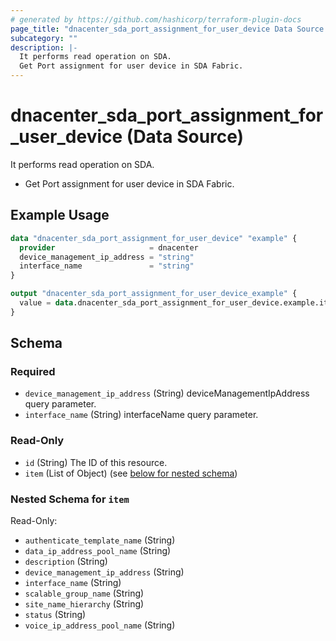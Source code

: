 ```yaml
---
# generated by https://github.com/hashicorp/terraform-plugin-docs
page_title: "dnacenter_sda_port_assignment_for_user_device Data Source - terraform-provider-dnacenter"
subcategory: ""
description: |-
  It performs read operation on SDA.
  Get Port assignment for user device in SDA Fabric.
---
```


# dnacenter_sda_port_assignment_for_user_device (Data Source)

It performs read operation on SDA.

- Get Port assignment for user device in SDA Fabric.

## Example Usage

```terraform
data "dnacenter_sda_port_assignment_for_user_device" "example" {
  provider                     = dnacenter
  device_management_ip_address = "string"
  interface_name               = "string"
}

output "dnacenter_sda_port_assignment_for_user_device_example" {
  value = data.dnacenter_sda_port_assignment_for_user_device.example.item
}
```

<!-- schema generated by tfplugindocs -->
## Schema

### Required

- `device_management_ip_address` (String) deviceManagementIpAddress query parameter.
- `interface_name` (String) interfaceName query parameter.

### Read-Only

- `id` (String) The ID of this resource.
- `item` (List of Object) (see [below for nested schema](#nestedatt--item))

<a id="nestedatt--item"></a>
### Nested Schema for `item`

Read-Only:

- `authenticate_template_name` (String)
- `data_ip_address_pool_name` (String)
- `description` (String)
- `device_management_ip_address` (String)
- `interface_name` (String)
- `scalable_group_name` (String)
- `site_name_hierarchy` (String)
- `status` (String)
- `voice_ip_address_pool_name` (String)


